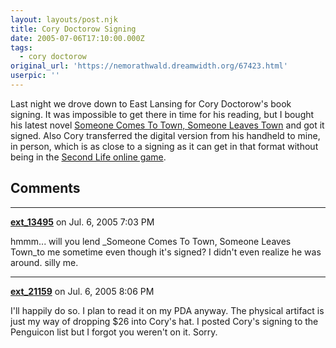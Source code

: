 ```yaml
---
layout: layouts/post.njk
title: Cory Doctorow Signing
date: 2005-07-06T17:10:00.000Z
tags:
  - cory doctorow
original_url: 'https://nemorathwald.dreamwidth.org/67423.html'
userpic: ''
---
```

Last night we drove down to East Lansing for Cory Doctorow's book signing. It was impossible to get there in time for his reading, but I bought his latest novel [Someone Comes To Town, Someone Leaves Town](http://craphound.com/someone/) and got it signed. Also Cory transferred the digital version from his handheld to mine, in person, which is as close to a signing as it can get in that format without being in the [Second Life online game](http://secondlife.blogs.com/nwn/2005/06/post.html).

## Comments

---

**[ext_13495](https://www.dreamwidth.org/users/ext_13495)** on Jul. 6, 2005 7:03 PM

hmmm... will you lend _Someone Comes To Town, Someone Leaves Town_to me sometime even though it's signed? I didn't even realize he was around. silly me.

---

**[ext_21159](https://www.dreamwidth.org/users/ext_21159)** on Jul. 6, 2005 8:06 PM

I'll happily do so. I plan to read it on my PDA anyway. The physical artifact is just my way of dropping $26 into Cory's hat. I posted Cory's signing to the Penguicon list but I forgot you weren't on it. Sorry.
